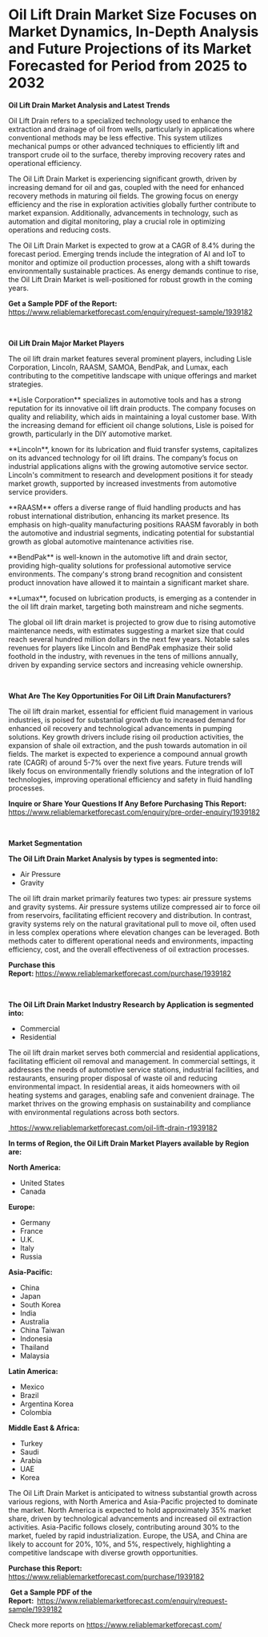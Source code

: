 <p><h1>Oil Lift Drain Market Size Focuses on Market Dynamics, In-Depth Analysis and Future Projections of its Market Forecasted for Period from 2025 to 2032</h1></p><p><strong>Oil Lift Drain Market Analysis and Latest Trends</strong></p>
<p><p>Oil Lift Drain refers to a specialized technology used to enhance the extraction and drainage of oil from wells, particularly in applications where conventional methods may be less effective. This system utilizes mechanical pumps or other advanced techniques to efficiently lift and transport crude oil to the surface, thereby improving recovery rates and operational efficiency.</p><p>The Oil Lift Drain Market is experiencing significant growth, driven by increasing demand for oil and gas, coupled with the need for enhanced recovery methods in maturing oil fields. The growing focus on energy efficiency and the rise in exploration activities globally further contribute to market expansion. Additionally, advancements in technology, such as automation and digital monitoring, play a crucial role in optimizing operations and reducing costs.</p><p>The Oil Lift Drain Market is expected to grow at a CAGR of 8.4% during the forecast period. Emerging trends include the integration of AI and IoT to monitor and optimize oil production processes, along with a shift towards environmentally sustainable practices. As energy demands continue to rise, the Oil Lift Drain Market is well-positioned for robust growth in the coming years.</p></p>
<p><strong>Get a Sample PDF of the Report:&nbsp;</strong> <a href="https://www.reliablemarketforecast.com/enquiry/request-sample/1939182?utm_campaign=2210&utm_medium=2&utm_source=Github&utm_content=ia&utm_term=19022025&utm_id=oil-lift-drain">https://www.reliablemarketforecast.com/enquiry/request-sample/1939182</a></p>
<p>&nbsp;</p>
<p><strong>Oil Lift Drain Major Market Players</strong></p>
<p><p>The oil lift drain market features several prominent players, including Lisle Corporation, Lincoln, RAASM, SAMOA, BendPak, and Lumax, each contributing to the competitive landscape with unique offerings and market strategies.</p><p>**Lisle Corporation** specializes in automotive tools and has a strong reputation for its innovative oil lift drain products. The company focuses on quality and reliability, which aids in maintaining a loyal customer base. With the increasing demand for efficient oil change solutions, Lisle is poised for growth, particularly in the DIY automotive market.</p><p>**Lincoln**, known for its lubrication and fluid transfer systems, capitalizes on its advanced technology for oil lift drains. The company’s focus on industrial applications aligns with the growing automotive service sector. Lincoln's commitment to research and development positions it for steady market growth, supported by increased investments from automotive service providers.</p><p>**RAASM** offers a diverse range of fluid handling products and has robust international distribution, enhancing its market presence. Its emphasis on high-quality manufacturing positions RAASM favorably in both the automotive and industrial segments, indicating potential for substantial growth as global automotive maintenance activities rise.</p><p>**BendPak** is well-known in the automotive lift and drain sector, providing high-quality solutions for professional automotive service environments. The company's strong brand recognition and consistent product innovation have allowed it to maintain a significant market share.</p><p>**Lumax**, focused on lubrication products, is emerging as a contender in the oil lift drain market, targeting both mainstream and niche segments.</p><p>The global oil lift drain market is projected to grow due to rising automotive maintenance needs, with estimates suggesting a market size that could reach several hundred million dollars in the next few years. Notable sales revenues for players like Lincoln and BendPak emphasize their solid foothold in the industry, with revenues in the tens of millions annually, driven by expanding service sectors and increasing vehicle ownership.</p></p>
<p>&nbsp;</p>
<p><strong>What Are The Key Opportunities For Oil Lift Drain Manufacturers?</strong></p>
<p><p>The oil lift drain market, essential for efficient fluid management in various industries, is poised for substantial growth due to increased demand for enhanced oil recovery and technological advancements in pumping solutions. Key growth drivers include rising oil production activities, the expansion of shale oil extraction, and the push towards automation in oil fields. The market is expected to experience a compound annual growth rate (CAGR) of around 5-7% over the next five years. Future trends will likely focus on environmentally friendly solutions and the integration of IoT technologies, improving operational efficiency and safety in fluid handling processes.</p></p>
<p><strong>Inquire or Share Your Questions If Any Before Purchasing This Report:</strong> <a href="https://www.reliablemarketforecast.com/enquiry/pre-order-enquiry/1939182?utm_campaign=2210&utm_medium=2&utm_source=Github&utm_content=ia&utm_term=19022025&utm_id=oil-lift-drain">https://www.reliablemarketforecast.com/enquiry/pre-order-enquiry/1939182</a></p>
<p>&nbsp;</p>
<p><strong>Market Segmentation</strong></p>
<p><strong>The Oil Lift Drain Market Analysis by types is segmented into:</strong></p>
<p><ul><li>Air Pressure</li><li>Gravity</li></ul></p>
<p><p>The oil lift drain market primarily features two types: air pressure systems and gravity systems. Air pressure systems utilize compressed air to force oil from reservoirs, facilitating efficient recovery and distribution. In contrast, gravity systems rely on the natural gravitational pull to move oil, often used in less complex operations where elevation changes can be leveraged. Both methods cater to different operational needs and environments, impacting efficiency, cost, and the overall effectiveness of oil extraction processes.</p></p>
<p><strong>Purchase this Report:&nbsp;</strong><a href="https://www.reliablemarketforecast.com/purchase/1939182?utm_campaign=2210&utm_medium=2&utm_source=Github&utm_content=ia&utm_term=19022025&utm_id=oil-lift-drain">https://www.reliablemarketforecast.com/purchase/1939182</a></p>
<p>&nbsp;</p>
<p><strong>The Oil Lift Drain Market Industry Research by Application is segmented into:</strong></p>
<p><ul><li>Commercial</li><li>Residential</li></ul></p>
<p><p>The oil lift drain market serves both commercial and residential applications, facilitating efficient oil removal and management. In commercial settings, it addresses the needs of automotive service stations, industrial facilities, and restaurants, ensuring proper disposal of waste oil and reducing environmental impact. In residential areas, it aids homeowners with oil heating systems and garages, enabling safe and convenient drainage. The market thrives on the growing emphasis on sustainability and compliance with environmental regulations across both sectors.</p></p>
<p><a href="https://www.reliablemarketforecast.com/oil-lift-drain-r1939182?utm_campaign=2210&utm_medium=2&utm_source=Github&utm_content=ia&utm_term=19022025&utm_id=oil-lift-drain">&nbsp;https://www.reliablemarketforecast.com/oil-lift-drain-r1939182</a></p>
<p><strong>In terms of Region, the Oil Lift Drain Market Players available by Region are:</strong></p>
<p>
    <p> <strong> North America: </strong>
        <ul>
            <li>United States</li>
            <li>Canada</li>
        </ul>
        </p> 
    <p> <strong> Europe: </strong>
        <ul>
            <li>Germany</li>
            <li>France</li>
            <li>U.K.</li>
            <li>Italy</li>
            <li>Russia</li>
        </ul>
        </p> 
    <p> <strong> Asia-Pacific: </strong>
        <ul>
            <li>China</li>
            <li>Japan</li>
            <li>South Korea</li>
            <li>India</li>
            <li>Australia</li>
            <li>China Taiwan</li>
            <li>Indonesia</li>
            <li>Thailand</li>
            <li>Malaysia</li>
        </ul>
        </p> 
    <p> <strong> Latin America: </strong>
        <ul>
            <li>Mexico</li>
            <li>Brazil</li>
            <li>Argentina Korea</li>
            <li>Colombia</li>
        </ul>
        </p> 
    <p> <strong> Middle East & Africa: </strong>
        <ul>
            <li>Turkey</li>
            <li>Saudi</li>
            <li>Arabia</li>
            <li>UAE</li>
            <li>Korea</li>
        </ul>
    </p>
    </p>
<p><p>The Oil Lift Drain Market is anticipated to witness substantial growth across various regions, with North America and Asia-Pacific projected to dominate the market. North America is expected to hold approximately 35% market share, driven by technological advancements and increased oil extraction activities. Asia-Pacific follows closely, contributing around 30% to the market, fueled by rapid industrialization. Europe, the USA, and China are likely to account for 20%, 10%, and 5%, respectively, highlighting a competitive landscape with diverse growth opportunities.</p></p>
<p><strong>Purchase this Report: </strong><a href="https://www.reliablemarketforecast.com/purchase/1939182?utm_campaign=2210&utm_medium=2&utm_source=Github&utm_content=ia&utm_term=19022025&utm_id=oil-lift-drain">https://www.reliablemarketforecast.com/purchase/1939182</a></p>
<p>&nbsp;<strong>Get a Sample PDF of the Report:&nbsp;&nbsp;</strong><a href="https://www.reliablemarketforecast.com/enquiry/request-sample/1939182?utm_campaign=2210&utm_medium=2&utm_source=Github&utm_content=ia&utm_term=19022025&utm_id=oil-lift-drain">https://www.reliablemarketforecast.com/enquiry/request-sample/1939182</a></p>
<p><strong></strong></p>
<p>Check more reports on <a href="https://www.reliablemarketforecast.com/?utm_campaign=2210&utm_medium=2&utm_source=Github&utm_content=ia&utm_term=19022025&utm_id=oil-lift-drain">https://www.reliablemarketforecast.com/</a></p>